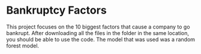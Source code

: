 # Bankruptcy Factors
This project focuses on the 10 biggest factors that cause a company to go bankrupt.
After downloading all the files in the folder in the same location, you should be able to use the code. 
The model that was used was a random forest model.
